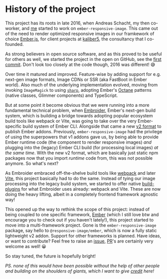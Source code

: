 # History of the project

This project has its roots in late 2016, when Andreas Schacht, my then co-worker, and [me](./me.md) started to work on `ember-responsive-image`. This came out of the need to render optimized responsive images in our framkework of choice [Ember.js](https://emberjs.com/), for client projects at [kaliber5](https://www.kaliber5.de), the consultancy that I co-founded.

As strong believers in open source software, and as this proved to be useful for others as well, we started the project in the open on GitHub, see the [first commit](https://github.com/simonihmig/responsive-image/commit/1718f0c6d113d21309cb3800338c944d5ba90943). Don't look too closely at the code though, 2016 was different! 😅

Over time it matured and improved. Feature-wise by adding support for e.g. next-gen image formats, Image CDNs or SSR (aka FastBoot in Ember world). Also much of the underlying implementation evolved, moving from invoking `ImageMagick` to using [`sharp`](https://sharp.pixelplumbing.com/), adopting Ember's [Octane](https://blog.emberjs.com/octane-is-here/) patterns (native classes, Glimmer components) and TypeScript.

But at some point it become obvious that we were running into a more fundamental technical problem, when [Embroider](https://github.com/embroider-build/embroider), Ember's next-gen build system, which is building a bridge towards adopting popular ecosystem build tools like webpack or Vite, was going to take over the very Ember-specific build system of Ember CLI. Alongside that came a new [v2 format](https://rfcs.emberjs.com/id/0507-embroider-v2-package-format/) to publish Ember addons. Previously, `ember-responsive-image` had the privilege of using the superpowers that v1 addons gave us, by being able to provide Ember runtime code (the component to render responsive images) _and_ plugging into the (legacy) Ember CLI build (for processing local images) _at the same time_. With the new v2 format, which are basically just static npm packages now that you import _runtime_ code from, this was not possible anymore. So what's next?

As Embroider embraced off-the-shelve build tools like [webpack](https://webpack.js.org/) and later [Vite](https://vitejs.dev/), this project basically had to do the same. Instead of tying our image processing into the legacy build system, we started to offer native [build-plugins](./build/index.md) for what Embroider uses already: webpack and Vite. These are now doing the heavy lifting, albeit in a completely frontend framework agnostic way!

This opened up the way to rethink the scope of this project: instead of being coupled to one specific framework, [Ember](https://emberjs.com/) (which I still love btw and encourage you to check out if you haven't lately!), this project started to move into a multi-framework project. Gone is the `ember-responsive-image` package, say hello to `@responsive-image/ember`, which is now a fully static lightweight v2 addon. Support for other frameworks is planned. Have ideas, or want to contribute? Feel free to raise an [issue](https://github.com/simonihmig/responsive-image/issues), [PR](https://github.com/simonihmig/responsive-image/pulls)'s are certainly very welcome as well! 😀

So stay tuned, the future is hopefully bright!

_PS. none of this would have been possible without the help of other people and building on the shoulders of giants, which I want to give [credit](credits.md) here!_
